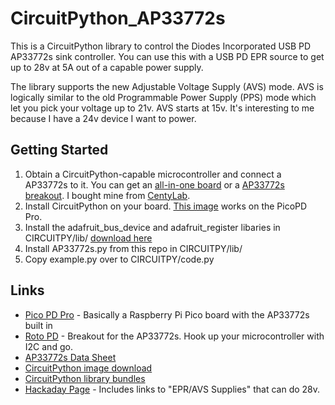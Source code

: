 # CircuitPython_AP33772s

This is a CircuitPython library to control the Diodes Incorporated USB PD AP33772s sink
controller. You can use this with a USB PD EPR source to get up to 28v at 5A out of a
capable power supply.

The library supports the new Adjustable Voltage Supply (AVS) mode. AVS is logically similar
to the old Programmable Power Supply (PPS) mode which let you pick your voltage up to 21v.
AVS starts at 15v. It's interesting to me because I have a 24v device I want to power.

## Getting Started

 1. Obtain a CircuitPython-capable microcontroller and connect a AP33772s to it.  You
can get an [all-in-one board](https://github.com/CentyLab/PicoPD_Pro) or a [AP33772s
breakout](https://www.tindie.com/products/centylab/rotopd-usb-pd-breakout-support-150w-avs/).
I bought mine from [CentyLab](https://www.tindie.com/stores/centylab/).
 3. Install CircuitPython on your board.  [This image](https://circuitpython.org/board/raspberry_pi_pico/) works on the PicoPD Pro.
 4. Install the adafruit_bus_device and adafruit_register libaries in CIRCUITPY/lib/ [download here](https://circuitpython.org/libraries)
 5. Install AP33772s.py from this repo in CIRCUITPY/lib/
 6. Copy example.py over to CIRCUITPY/code.py

## Links
 * [Pico PD Pro](https://github.com/CentyLab/PicoPD_Pro) - Basically a Raspberry Pi Pico board with the AP33772s built in
 * [Roto PD](https://www.tindie.com/products/centylab/rotopd-usb-pd-breakout-support-150w-avs/) - Breakout for the AP33772s. Hook up your microcontroller with I2C and go.
 * [AP33772s Data Sheet](https://www.diodes.com/assets/Evaluation-Boards/AP33772S-Sink-Controller-EVB-User-Guide.pdf)
 * [CircuitPython image download](https://circuitpython.org/board/raspberry_pi_pico/)
 * [CircuitPython library bundles](https://circuitpython.org/libraries)
 * [Hackaday Page](https://hackaday.io/project/198384-picopd-pro-usb-c-pd-31-pps-avs-with-rp2040) - Includes links to "EPR/AVS Supplies" that can do 28v.
